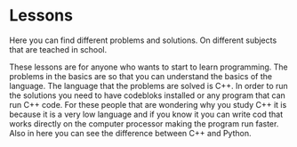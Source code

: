 # Lessons
Here you can find different problems and solutions. On different subjects that are teached in school.


These lessons are for anyone who wants to start to learn programming. The problems in the basics are so that you can understand the basics of the language. The language that the problems are solved is C++. In order to run the solutions you need to have codebloks installed or any program that can run C++ code. For these people that are wondering why you study C++ it is because it is a very low language and if you know it you can write cod that works directly on the computer processor making the program run faster. 
Also in here you can see the difference between C++ and Python.
